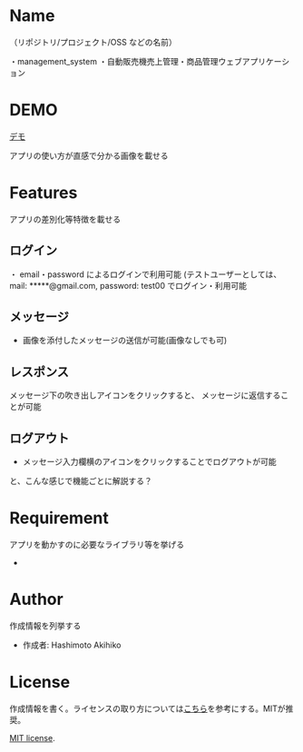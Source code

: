 #  Name
（リポジトリ/プロジェクト/OSS などの名前）

・management_system
・自動販売機売上管理・商品管理ウェブアプリケーション

# DEMO

[デモ](https://chatapp-reactts.web.app/)

アプリの使い方が直感で分かる画像を載せる

# Features

アプリの差別化等特徴を載せる

## ログイン

・ email・password によるログインで利用可能
   (テストユーザーとしては、
   mail: *****@gmail.com,
   password: test00 でログイン・利用可能

## メッセージ

- 画像を添付したメッセージの送信が可能(画像なしでも可)

## レスポンス

メッセージ下の吹き出しアイコンをクリックすると、
メッセージに返信することが可能

## ログアウト

- メッセージ入力欄横のアイコンをクリックすることでログアウトが可能

と、こんな感じで機能ごとに解説する？
# Requirement

アプリを動かすのに必要なライブラリ等を挙げる

-


# Author

作成情報を列挙する

- 作成者: Hashimoto Akihiko

# License

作成情報を書く。ライセンスの取り方については[こちら](https://qiita.com/shibukk/items/67ad0a5eda5a94e5c032)を参考にする。MITが推奨。

[MIT license](https://en.wikipedia.org/wiki/MIT_License).
